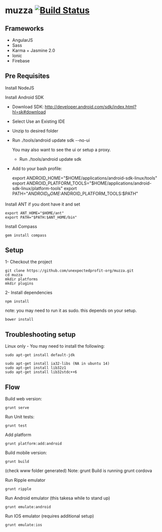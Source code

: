 muzza [![Build Status](https://secure.travis-ci.org/unexpectedprofit-org/muzza.png?branch=master)](https://travis-ci.org/unexpectedprofit-org/muzza)
=====

## Frameworks

- AngularJS
- Sass
- Karma + Jasmine 2.0
- Ionic
- Firebase

## Pre Requisites

Install NodeJS

Install Android SDK

- Download SDK: http://developer.android.com/sdk/index.html?hl=sk#download
- Select Use an Existing IDE
- Unzip to desired folder
- Run ./tools/android update sdk --no-ui

    You may also want to see the ui or setup a proxy.

    - Run ./tools/android update sdk

- Add to your bash profile:

    export ANDROID_HOME="$HOME/applications/android-sdk-linux/tools"
    export ANDROID_PLATFORM_TOOLS="$HOME/applications/android-sdk-linux/platform-tools"
    export PATH="$ANDROID_HOME:$ANDROID_PLATFORM_TOOLS:$PATH"

Install ANT if you dont have it and set

    export ANT_HOME="$HOME/ant"
    export PATH="$PATH:$ANT_HOME/bin"

Install Compass

    gem install compass

## Setup

1- Checkout the project

    git clone https://github.com/unexpectedprofit-org/muzza.git
    cd muzza
    mkdir platforms
    mkdir plugins

2- Install dependencies

    npm install

note: you may need to run it as sudo. this depends on your setup.

    bower install

## Troubleshooting setup

Linux only - You may need to install the following:

    sudo apt-get install default-jdk

    sudo apt-get install ia32-libs (NA in ubuntu 14)
    sudo apt-get install lib32z1
    sudo apt-get install lib32stdc++6

## Flow

Build web version:

    grunt serve

Run Unit tests:

    grunt test

Add platform

    grunt platform:add:android

Build mobile version:

    grunt build

(check www folder generated)
Note: grunt Build is running grunt cordova

Run Ripple emulator

    grunt ripple

Run Android emulator (this takesa while to stand up)

    grunt emulate:android

Run IOS emulator (requires additional setup)

    grunt emulate:ios
